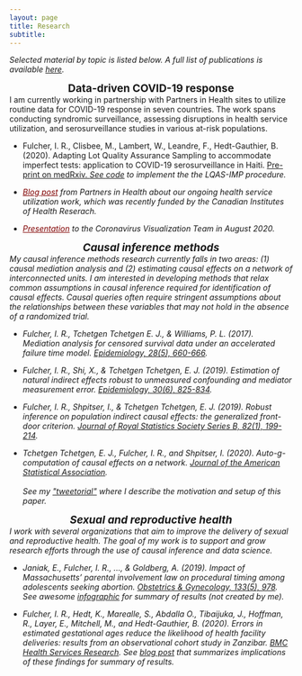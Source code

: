 ```yaml
---
layout: page
title: Research
subtitle: 
---
```


<i> Selected material by topic is listed below. A full list of publications is available <a href="https://scholar.google.com/citations?user=Pb7FyDkAAAAJ&hl=en">here</a>.</i>

<center> <strong style="font-size: 135%;"> Data-driven COVID-19 response </strong> </center> 
I am currently working in partnership with Partners in Health sites to utilize routine data for COVID-19 response in seven countries. The work spans conducting syndromic surveillance, assessing disruptions in health service utilization, and serosurveillance studies in various at-risk populations. 

+ Fulcher, I. R., Clisbee, M., Lambert, W., Leandre, F., Hedt-Gauthier, B. (2020). Adapting Lot Quality Assurance Sampling to accommodate imperfect tests: application to COVID-19 serosurveillance in Haiti. <a href="https://www.medrxiv.org/content/10.1101/2020.09.11.20193052v1"> Pre-print on medRxiv. <i> See <a href="https://github.com/isabelfulcher/lqas_imp">code</a> to implement the the LQAS-IMP procedure.

+ <a href="https://www.pih.org/article/seven-country-study-examining-covid-19-impacts-health-services" style="color:#800000">Blog post</a> from Partners in Health about our ongoing health service utilization work, which was recently funded by the Canadian Institutes of Health Reserach.

+ <a href="https://harvard.zoom.us/rec/play/u5F_I-2gqj83HNORuASDB_AtW9XoKK-s13UWrvZexB3nVHMBZFv0b7IWY7ODLiLUyMyT81ZGl74az45a?autoplay=true&startTime=1598465056000" style="color:#800000">Presentation</a> to the Coronavirus Visualization Team in August 2020.


<center> <strong style="font-size: 135%;"> Causal inference methods </strong> </center>
My causal inference methods research currently falls in two areas: (1) causal mediation analysis and (2) estimating causal effects on a network of interconnected units. I am interested in developing methods that relax common assumptions in causal inference required for identification of causal effects. Causal queries often require stringent assumptions about the relationships between these variables that may not hold in the absence of a randomized trial. 

+ Fulcher, I. R., Tchetgen Tchetgen E. J., & Williams, P. L. (2017). Mediation analysis for censored survival
data under an accelerated failure time model. <a href="http://journals.lww.com/epidem/Citation/2017/09000/Mediation_Analysis_for_Censored_Survival_Data.5.aspx">Epidemiology, 28(5), 660-666</a>. 

+ Fulcher, I. R., Shi, X., & Tchetgen Tchetgen, E. J. (2019). Estimation of natural indirect effects robust
to unmeasured confounding and mediator measurement error. <a href="https://journals.lww.com/epidem/Abstract/2019/11000/Estimation_of_Natural_Indirect_Effects_Robust_to.8.aspx">Epidemiology, 30(6), 825-834</a>.

+ Fulcher, I. R., Shpitser, I., & Tchetgen Tchetgen, E. J. (2019). Robust inference on population indirect causal effects: the generalized front-door criterion. <a href="https://rss.onlinelibrary.wiley.com/doi/full/10.1111/rssb.12345"> Journal of Royal Statistics Society Series B, 82(1), 199-214</a>.

+ Tchetgen Tchetgen, E. J., Fulcher, I. R., and Shpitser, I. (2020). Auto-g-computation of causal effects on a
network. <a href="https://www.tandfonline.com/doi/abs/10.1080/01621459.2020.1811098?journalCode=uasa207"> Journal of the American Statistical Association</a>. <br /> <br /> <i> See my  <a href="https://twitter.com/isabelfulcher/status/1296477382115827714">"tweetorial"</a> where I describe the motivation and setup of this paper. </i>


<center> <strong style="font-size: 135%;"> Sexual and reproductive health </strong> </center> 
I work with several organizations that aim to improve the delivery of sexual and reproductive health. The goal of my work is to support and grow research efforts through the use of causal inference and data science. 

+ Janiak, E., Fulcher, I. R., ..., & Goldberg, A. (2019). Impact of Massachusetts’ parental involvement law
on procedural timing among adolescents seeking abortion. <a href="https://journals.lww.com/greenjournal/Fulltext/2019/05000/Massachusetts__Parental_Consent_Law_and_Procedural.19.aspx">Obstetrics & Gynecology, 133(5), 978</a>. <i> See awesome <a href="https://www.plannedparenthoodaction.org/uploads/filer_public/80/d6/80d62544-5038-4e81-a6de-de013f3abb78/minors_infographic_v9.pdf">infographic</a> for summary of results (not created by me). </i>

+ Fulcher, I. R., Hedt, K., Marealle, S., Abdalla O., Tibaijuka, J., Hoffman, R., Layer, E., Mitchell, M., and Hedt-Gauthier, B. (2020). Errors in estimated gestational ages reduce the likelihood of health facility deliveries: results from an observational cohort study in Zanzibar. <a href="https://bmchealthservres.biomedcentral.com/articles/10.1186/s12913-020-4904-5">BMC Health Services Research</a>. <i> See <a href="https://www.d-tree.org/post/errors-in-estimated-delivery-dates-explanation-impact-and-a-path-forward">blog post</a> that summarizes implications of these findings for summary of results. </i>


